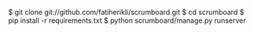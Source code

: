 $ git clone git://github.com/fatiherikli/scrumboard.git
$ cd scrumboard
$ pip install -r requirements.txt
$ python scrumboard/manage.py runserver